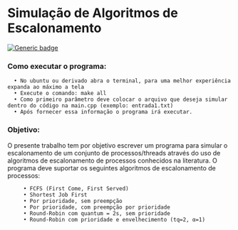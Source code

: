 # **Simulação de Algoritmos de Escalonamento**

[![Generic badge](https://img.shields.io/badge/Status-Finalizado-<red>.svg)](https://shields.io/)

### Como executar o programa:
      • No ubuntu ou derivado abra o terminal, para uma melhor experiência expanda ao máximo a tela
      • Execute o comando: make all
      • Como primeiro parâmetro deve colocar o arquivo que deseja simular dentro do código na main.cpp (exemplo: entrada1.txt)
      • Após fornecer essa informação o programa irá executar.

### Objetivo:

O presente trabalho tem por objetivo escrever um programa para simular o escalonamento de um 
conjunto de processos/threads através do uso de algoritmos de escalonamento de processos conhecidos 
na literatura. O programa deve suportar os seguintes algoritmos de escalonamento de processos:

         • FCFS (First Come, First Served)
         • Shortest Job First
         • Por prioridade, sem preempção
         • Por prioridade, com preempção por prioridade
         • Round-Robin com quantum = 2s, sem prioridade
         • Round-Robin com prioridade e envelhecimento (tq=2, α=1)
